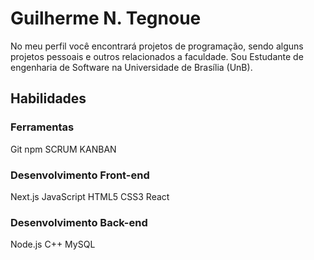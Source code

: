 # Guilherme N. Tegnoue

No meu perfil você encontrará projetos de programação, sendo alguns projetos pessoais e outros relacionados a faculdade. Sou Estudante de engenharia de Software na Universidade de Brasília (UnB).

## Habilidades

### Ferramentas
Git
npm
SCRUM
KANBAN


### Desenvolvimento Front-end

Next.js
JavaScript
HTML5
CSS3
React

### Desenvolvimento Back-end
Node.js
C++
MySQL
